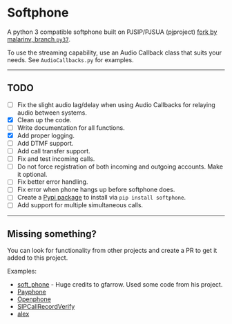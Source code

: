 # Softphone
A python 3 compatible softphone built on PJSIP/PJSUA (pjproject) [fork by malarinv, branch `py37`](https://github.com/DiscordPhone/pjproject/tree/py37).

To use the streaming capability, use an Audio Callback class that suits your needs. See `AudioCallbacks.py` for examples.

---
## TODO
- [ ] Fix the slight audio lag/delay when using Audio Callbacks for relaying audio between systems.
- [x] Clean up the code.
- [ ] Write documentation for all functions.
- [x] Add proper logging.
- [ ] Add DTMF support.
- [ ] Add call transfer support.
- [ ] Fix and test incoming calls.
- [ ] Do not force registration of both incoming and outgoing accounts. Make it optional.
- [ ] Fix better error handling.
- [ ] Fix error when phone hangs up before softphone does.
- [ ] Create a [Pypi package](https://pypi.org/) to install via `pip install softphone`.
- [ ] Add support for multiple simultaneous calls.

---
## Missing something? 
You can look for functionality from other projects and create a PR to get it added to this project. 

Examples:
- [soft_phone](https://github.com/g-farrow/soft_phone) - Huge credits to gfarrow. Used some code from his project.
- [Payphone](https://github.com/NottingHack/PBX/blob/master/Payphone/PayPhone.py)
- [Openphone](https://github.com/probonopd/OpenPhone)
- [SIPCallRecordVerify](https://github.com/lukebeer/SIPCallRecordVerify)
- [alex](https://github.com/UFAL-DSG/alex/blob/master/alex/components/hub/vio.py)